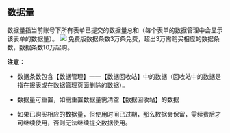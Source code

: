 ## 数据量
数据量指当前账号下所有表单已提交的数据量总和（每个表单的数据管理中会显示该表单的数据量）。
![](../img/3-6-2i1.png)
免费版数据条数3万条免费，超出3万需购买相应的数据条数，数据条数10万起购。

**注意：** 

* 数据条数包含【数据管理】——【数据回收站】中的数据（回收站中的数据是指在报表或在数据管理页面删除的数据）。

* 数据量可重置，如需重置数据量需清空【数据回收站】的数据

* 如果已购买相应的数据量，但使用时间已过期，那么数据会保留，需续费后才可继续使用，否则无法继续提交数据使用。